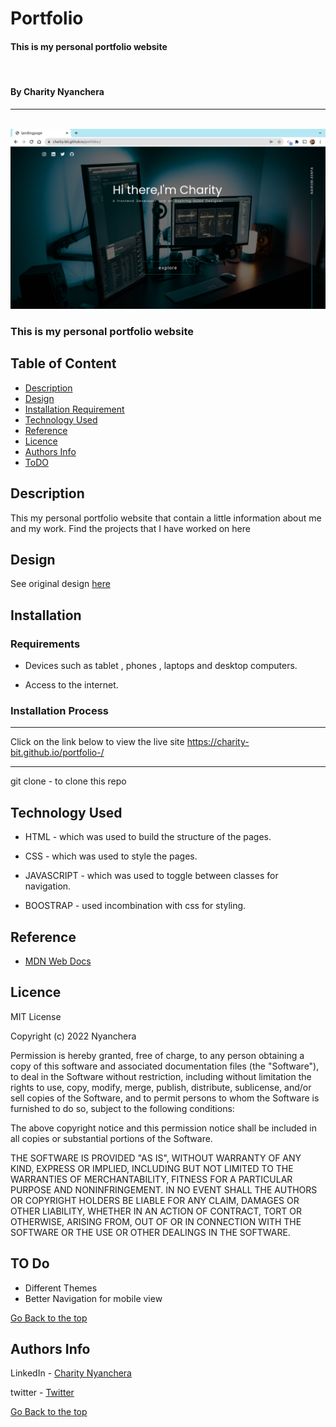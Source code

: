 <h1>Portfolio</h1>

<h4> This is my personal portfolio website</h4>

<br>

<h4> By Charity Nyanchera</h4>
<hr>
<br>

<img src="./images/landingpage.png">

<h3>This is my personal portfolio website</h3>

## Table of Content

- [Description](#description)
- [Design](#Design)
- [Installation Requirement](#Installation)
- [Technology Used](#technology-used)
- [Reference](#reference)
- [Licence](#licence)
- [Authors Info](#author-Info)
- [ToDO](#To-Do)

## Description

<p> This my personal portfolio website that contain a little information about me and my work. Find the projects that I have worked on here </p>


## Design

<p> See original design <a href="https://www.figma.com/file/BO4RRQOlAh510jXd77C3M9/Untitled?node-id=0%3A1">here</a></p>





## Installation

### Requirements

- Devices such as tablet , phones , laptops and desktop computers.

- Access to the internet.

### Installation Process

---

Click on the link below to view the live site
<a href="https://charity-bit.github.io/portfolio-/">https://charity-bit.github.io/portfolio-/<a>


---
<p>git clone - to clone this repo</p>

## Technology Used

- HTML - which was used to build the structure of the pages.

- CSS - which was used to style the pages.

- JAVASCRIPT - which was used to toggle between classes for navigation.

- BOOSTRAP - used incombination with css for styling.

## Reference

- <a href="https://developer.mozilla.org/en-US/"> MDN Web Docs</a>

## Licence
MIT License

Copyright (c) 2022 Nyanchera

Permission is hereby granted, free of charge, to any person obtaining a copy
of this software and associated documentation files (the "Software"), to deal
in the Software without restriction, including without limitation the rights
to use, copy, modify, merge, publish, distribute, sublicense, and/or sell
copies of the Software, and to permit persons to whom the Software is
furnished to do so, subject to the following conditions:

The above copyright notice and this permission notice shall be included in all
copies or substantial portions of the Software.

THE SOFTWARE IS PROVIDED "AS IS", WITHOUT WARRANTY OF ANY KIND, EXPRESS OR
IMPLIED, INCLUDING BUT NOT LIMITED TO THE WARRANTIES OF MERCHANTABILITY,
FITNESS FOR A PARTICULAR PURPOSE AND NONINFRINGEMENT. IN NO EVENT SHALL THE
AUTHORS OR COPYRIGHT HOLDERS BE LIABLE FOR ANY CLAIM, DAMAGES OR OTHER
LIABILITY, WHETHER IN AN ACTION OF CONTRACT, TORT OR OTHERWISE, ARISING FROM,
OUT OF OR IN CONNECTION WITH THE SOFTWARE OR THE USE OR OTHER DEALINGS IN THE
SOFTWARE.

 ## TO Do
  <ul>
    <li> Different Themes </li>
    <li> Better Navigation for mobile view</li>
      </ul>
 

 [Go Back to the top](#Portfolio)

## Authors Info

LinkedIn - [Charity Nyanchera](https://www.linkedin.com/in/charity-nyanchera-2679281a2/)

twitter - [Twitter](https://twitter.com/CcNyanchera)

[Go Back to the top](#Portfolio)
  
 





